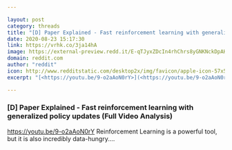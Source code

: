 ```yaml
---

layout: post
category: threads
title: "[D] Paper Explained - Fast reinforcement learning with generalized policy updates (Full Video Analysis)"
date: 2020-08-23 15:17:30
link: https://vrhk.co/3ja14hA
image: https://external-preview.redd.it/E-qTJyxZDcIn4rhChrs8yGNKNckDpAH0SzNBf7CEKo0.jpg?width=480&height=251.308900524&auto=webp&crop=480:251.308900524,smart&s=523540284db0c45b6e2c2f5c8b27d13d3551b237
domain: reddit.com
author: "reddit"
icon: http://www.redditstatic.com/desktop2x/img/favicon/apple-icon-57x57.png
excerpt: "[<https://youtu.be/9-o2aAoN0rY>](<https://youtu.be/9-o2aAoN0rY>) Reinforcement Learning is a powerful tool, but it is also incredibly data-hungry...."

---
```


### [D] Paper Explained - Fast reinforcement learning with generalized policy updates (Full Video Analysis)

[<https://youtu.be/9-o2aAoN0rY>](<https://youtu.be/9-o2aAoN0rY>) Reinforcement Learning is a powerful tool, but it is also incredibly data-hungry....